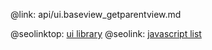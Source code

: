 @link: api/ui.baseview_getparentview.md

@seolinktop: [ui library](https://webix.com)
@seolink: [javascript list](https://webix.com/widget/list/)
